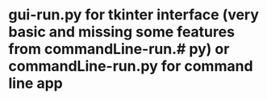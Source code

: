 # gui-run.py for tkinter interface (very basic and missing some features from commandLine-run.# py) or commandLine-run.py for command line app
